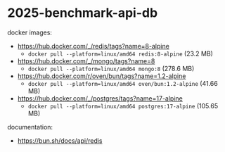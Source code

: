 # 2025-benchmark-api-db

docker images:
- https://hub.docker.com/_/redis/tags?name=8-alpine
  - `docker pull --platform=linux/amd64 redis:8-alpine` (23.2 MB)
- https://hub.docker.com/_/mongo/tags?name=8
  - `docker pull --platform=linux/amd64 mongo:8` (278.6 MB)
- https://hub.docker.com/r/oven/bun/tags?name=1.2-alpine
  - `docker pull --platform=linux/amd64 oven/bun:1.2-alpine` (41.66 MB)
- https://hub.docker.com/_/postgres/tags?name=17-alpine
  - `docker pull --platform=linux/amd64 postgres:17-alpine` (105.65 MB)
 
documentation:
- https://bun.sh/docs/api/redis
